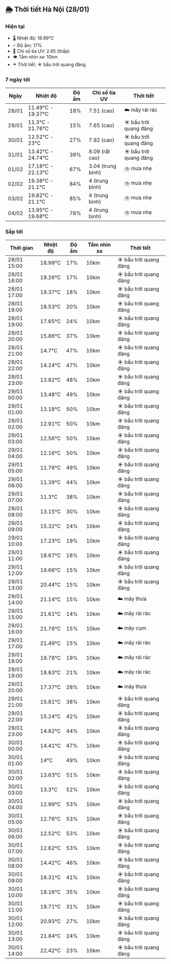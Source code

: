 ## 🌦️ Thời tiết Hà Nội (28/01)

### Hiện tại

- 🌡️ Nhiệt độ: 18.99℃
- 💦 Độ ẩm: 17%
- 🌟 Chỉ số tia UV: 2.65 (thấp)
- 👁️ Tầm nhìn xa: 10km
- ☂️ Thời tiết: ☀️ bầu trời quang đãng

### 7 ngày tới

| Ngày | Nhiệt độ | Độ ẩm | Chỉ số tia UV | Thời tiết |
| --- | --- | --- | --- | --- |
| 28/01 | 11.49℃ - 19.37℃ | 18% | 7.51 (cao) | ☁️ mây rải rác |
| 29/01 | 11.3℃ - 21.76℃ | 15% | 7.65 (cao) | ☀️ bầu trời quang đãng |
| 30/01 | 12.52℃ - 23℃ | 27% | 7.92 (cao) | ☀️ bầu trời quang đãng |
| 31/01 | 13.42℃ - 24.74℃ | 39% | 8.09 (rất cao) | ☀️ bầu trời quang đãng |
| 01/02 | 17.18℃ - 22.13℃ | 67% | 3.04 (trung bình) | ⛈️ mưa nhẹ |
| 02/02 | 19.38℃ - 21.1℃ | 84% | 4 (trung bình) | ⛈️ mưa nhẹ |
| 03/02 | 19.82℃ - 21.1℃ | 85% | 4 (trung bình) | ⛈️ mưa nhẹ |
| 04/02 | 13.95℃ - 19.68℃ | 78% | 4 (trung bình) | ⛈️ mưa nhẹ |

### Sắp tới

| Thời gian | Nhiệt độ | Độ ẩm | Tầm nhìn xa | Thời tiết |
| --- | --- | --- | --- | --- |
| 28/01 15:00 | 18.99℃ | 17% | 10km | ☀️ bầu trời quang đãng |
| 28/01 16:00 | 19.26℃ | 17% | 10km | ☀️ bầu trời quang đãng |
| 28/01 17:00 | 19.37℃ | 18% | 10km | ☀️ bầu trời quang đãng |
| 28/01 18:00 | 18.53℃ | 20% | 10km | ☀️ bầu trời quang đãng |
| 28/01 19:00 | 17.65℃ | 24% | 10km | ☀️ bầu trời quang đãng |
| 28/01 20:00 | 15.86℃ | 37% | 10km | ☀️ bầu trời quang đãng |
| 28/01 21:00 | 14.7℃ | 47% | 10km | ☀️ bầu trời quang đãng |
| 28/01 22:00 | 14.24℃ | 47% | 10km | ☀️ bầu trời quang đãng |
| 28/01 23:00 | 13.82℃ | 48% | 10km | ☀️ bầu trời quang đãng |
| 29/01 00:00 | 13.48℃ | 49% | 10km | ☀️ bầu trời quang đãng |
| 29/01 01:00 | 13.18℃ | 50% | 10km | ☀️ bầu trời quang đãng |
| 29/01 02:00 | 12.91℃ | 50% | 10km | ☀️ bầu trời quang đãng |
| 29/01 03:00 | 12.56℃ | 50% | 10km | ☀️ bầu trời quang đãng |
| 29/01 04:00 | 12.16℃ | 50% | 10km | ☀️ bầu trời quang đãng |
| 29/01 05:00 | 11.76℃ | 49% | 10km | ☀️ bầu trời quang đãng |
| 29/01 06:00 | 11.39℃ | 44% | 10km | ☀️ bầu trời quang đãng |
| 29/01 07:00 | 11.3℃ | 38% | 10km | ☀️ bầu trời quang đãng |
| 29/01 08:00 | 13.15℃ | 30% | 10km | ☀️ bầu trời quang đãng |
| 29/01 09:00 | 15.32℃ | 24% | 10km | ☀️ bầu trời quang đãng |
| 29/01 10:00 | 17.23℃ | 19% | 10km | ☀️ bầu trời quang đãng |
| 29/01 11:00 | 18.67℃ | 16% | 10km | ☀️ bầu trời quang đãng |
| 29/01 12:00 | 19.66℃ | 15% | 10km | ☀️ bầu trời quang đãng |
| 29/01 13:00 | 20.44℃ | 15% | 10km | ☀️ bầu trời quang đãng |
| 29/01 14:00 | 21.14℃ | 15% | 10km | ☁️ mây thưa |
| 29/01 15:00 | 21.61℃ | 14% | 10km | ☁️ mây rải rác |
| 29/01 16:00 | 21.76℃ | 15% | 10km | ☁️ mây cụm |
| 29/01 17:00 | 21.49℃ | 15% | 10km | ☁️ mây rải rác |
| 29/01 18:00 | 19.78℃ | 19% | 10km | ☁️ mây rải rác |
| 29/01 19:00 | 18.83℃ | 21% | 10km | ☁️ mây rải rác |
| 29/01 20:00 | 17.37℃ | 28% | 10km | ☁️ mây thưa |
| 29/01 21:00 | 15.81℃ | 38% | 10km | ☀️ bầu trời quang đãng |
| 29/01 22:00 | 15.24℃ | 42% | 10km | ☀️ bầu trời quang đãng |
| 29/01 23:00 | 14.82℃ | 44% | 10km | ☀️ bầu trời quang đãng |
| 30/01 00:00 | 14.41℃ | 47% | 10km | ☀️ bầu trời quang đãng |
| 30/01 01:00 | 14℃ | 49% | 10km | ☀️ bầu trời quang đãng |
| 30/01 02:00 | 13.63℃ | 51% | 10km | ☀️ bầu trời quang đãng |
| 30/01 03:00 | 13.3℃ | 52% | 10km | ☀️ bầu trời quang đãng |
| 30/01 04:00 | 12.99℃ | 53% | 10km | ☀️ bầu trời quang đãng |
| 30/01 05:00 | 12.76℃ | 53% | 10km | ☀️ bầu trời quang đãng |
| 30/01 06:00 | 12.52℃ | 53% | 10km | ☀️ bầu trời quang đãng |
| 30/01 07:00 | 12.62℃ | 53% | 10km | ☀️ bầu trời quang đãng |
| 30/01 08:00 | 14.42℃ | 46% | 10km | ☀️ bầu trời quang đãng |
| 30/01 09:00 | 16.31℃ | 41% | 10km | ☀️ bầu trời quang đãng |
| 30/01 10:00 | 18.16℃ | 35% | 10km | ☀️ bầu trời quang đãng |
| 30/01 11:00 | 19.71℃ | 31% | 10km | ☀️ bầu trời quang đãng |
| 30/01 12:00 | 20.93℃ | 27% | 10km | ☀️ bầu trời quang đãng |
| 30/01 13:00 | 21.84℃ | 24% | 10km | ☀️ bầu trời quang đãng |
| 30/01 14:00 | 22.42℃ | 23% | 10km | ☀️ bầu trời quang đãng |
